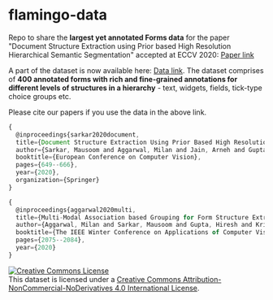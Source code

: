 # flamingo-data
Repo to share the **largest yet annotated Forms data** for the paper "Document Structure Extraction using Prior based High Resolution Hierarchical Semantic Segmentation" accepted at ECCV 2020:
[Paper link](https://www.ecva.net/papers/eccv_2020/papers_ECCV/papers/123730647.pdf)

A part of the dataset is now available here: [Data link](https://github.com/forms-data-structures/forms-data). The dataset comprises of **400 annotated forms with rich and fine-grained annotations for different levels of structures in a hierarchy** - text, widgets, fields, tick-type choice groups etc.  

Please cite our papers if you use the data in the above link.

```js
{
  @inproceedings{sarkar2020document,
  title={Document Structure Extraction Using Prior Based High Resolution Hierarchical Semantic Segmentation},
  author={Sarkar, Mausoom and Aggarwal, Milan and Jain, Arneh and Gupta, Hiresh and Krishnamurthy, Balaji},
  booktitle={European Conference on Computer Vision},
  pages={649--666},
  year={2020},
  organization={Springer}
}
```

```js
{
  @inproceedings{aggarwal2020multi,
  title={Multi-Modal Association based Grouping for Form Structure Extraction},
  author={Aggarwal, Milan and Sarkar, Mausoom and Gupta, Hiresh and Krishnamurthy, Balaji},
  booktitle={The IEEE Winter Conference on Applications of Computer Vision},
  pages={2075--2084},
  year={2020}
}
``` 


<a rel="license" href="http://creativecommons.org/licenses/by-nc-nd/4.0/"><img alt="Creative Commons License" style="border-width:0" src="https://i.creativecommons.org/l/by-nc-nd/4.0/88x31.png" /></a><br />This dataset is licensed under a <a rel="license" href="http://creativecommons.org/licenses/by-nc-nd/4.0/">Creative Commons Attribution-NonCommercial-NoDerivatives 4.0 International License</a>.


